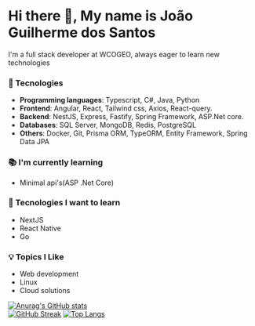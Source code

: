 # Hi there 👋, My name is João Guilherme dos Santos

I'm a full stack developer at WCOGEO, always eager to learn new technologies

### 🚀 Tecnologies
  - **Programming languages**: Typescript, C#, Java, Python
  - **Frontend**: Angular, React, Tailwind css, Axios, React-query.
  - **Backend**: NestJS, Express, Fastify, Spring Framework, ASP.Net core.
  - **Databases**: SQL Server, MongoDB, Redis, PostgreSQL
  - **Others**: Docker, Git, Prisma ORM, TypeORM, Entity Framework, Spring Data JPA

### 📚 I'm currently learning
  - Minimal api's(ASP .Net Core)

### 🌱 Tecnologies I want to learn
  - NextJS
  - React Native
  - Go

### 💡 Topics I Like
  - Web development
  - Linux
  - Cloud solutions

[![Anurag's GitHub stats](https://github-readme-stats.vercel.app/api?username=JoaoGuilherme2909)](https://github.com/anuraghazra/github-readme-stats)
<br>
[![GitHub Streak](https://streak-stats.demolab.com/?user=JoaoGuilherme2909)](https://git.io/streak-stats)
[![Top Langs](https://github-readme-stats.vercel.app/api/top-langs/?username=JoaoGuilherme2909)](https://github.com/anuraghazra/github-readme-stats)
